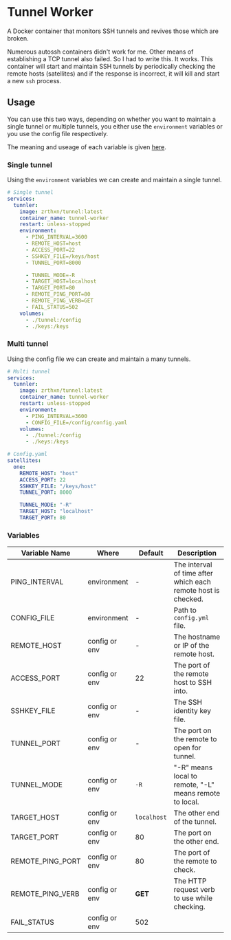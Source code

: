 # Tunnel Worker
A Docker container that monitors SSH tunnels and revives those which are broken.

Numerous autossh containers didn't work for me. Other means of establishing a TCP tunnel
also failed. So I had to write this. It works.
This container will start and maintain SSH tunnels by periodically checking the remote 
hosts (satellites) and if the response is incorrect, it will kill and start a new `ssh` process.


## Usage
You can use this two ways, depending on whether you want to maintain a single tunnel
or multiple tunnels, you either use the `environment` variables or you use the config file respectively.

The meaning and useage of each variable is given [here](#Variables).

### Single tunnel
Using the `environment` variables we can create and maintain a single tunnel.
```yaml
# Single tunnel
services:
  tunnler:
    image: zrthxn/tunnel:latest
    container_name: tunnel-worker
    restart: unless-stopped
    environment:
      - PING_INTERVAL=3600
      - REMOTE_HOST=host
      - ACCESS_PORT=22
      - SSHKEY_FILE=/keys/host
      - TUNNEL_PORT=8000

      - TUNNEL_MODE=-R
      - TARGET_HOST=localhost
      - TARGET_PORT=80
      - REMOTE_PING_PORT=80
      - REMOTE_PING_VERB=GET
      - FAIL_STATUS=502
    volumes:
      - ./tunnel:/config
      - ./keys:/keys
```

### Multi tunnel
Using the config file we can create and maintain a many tunnels.
```yaml
# Multi tunnel
services:
  tunnler:
    image: zrthxn/tunnel:latest
    container_name: tunnel-worker
    restart: unless-stopped
    environment:
      - PING_INTERVAL=3600
      - CONFIG_FILE=/config/config.yaml
    volumes:
      - ./tunnel:/config
      - ./keys:/keys
```
```yaml
# Config.yaml
satellites:
  one:
    REMOTE_HOST: "host"
    ACCESS_PORT: 22
    SSHKEY_FILE: "/keys/host"
    TUNNEL_PORT: 8000

    TUNNEL_MODE: "-R"
    TARGET_HOST: "localhost"
    TARGET_PORT: 80
```

### Variables

| Variable Name    | Where         | Default     | Description                                                  |
| ---------------- | ------------- | ----------- | ------------------------------------------------------------ |
| PING_INTERVAL    | environment   | -           | The interval of time after which each remote host is checked. |
| CONFIG_FILE      | environment   | -           | Path to `config.yml` file.                                   |
| REMOTE_HOST      | config or env | -           | The hostname or IP of the remote host.                       |
| ACCESS_PORT      | config or env | 22          | The port of the remote host to SSH into.                     |
| SSHKEY_FILE      | config or env | -           | The SSH identity key file.                                   |
| TUNNEL_PORT      | config or env | -           | The port on the remote to open for tunnel.                   |
| TUNNEL_MODE      | config or env | `-R`        | "-R" means local to remote, "-L" means remote to local.      |
| TARGET_HOST      | config or env | `localhost` | The other end of the tunnel.                                 |
| TARGET_PORT      | config or env | 80          | The port on the other end.                                   |
| REMOTE_PING_PORT | config or env | 80          | The port of the remote to check.                             |
| REMOTE_PING_VERB | config or env | **GET**     | The HTTP request verb to use while checking.                 |
| FAIL_STATUS      | config or env | 502         |                                                              |